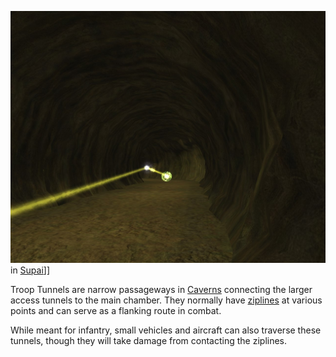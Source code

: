 ![](../images/TroopTunnel.jpg "fig:TroopTunnel.jpg") in [Supai](Supai.md)\]\]

Troop Tunnels are narrow passageways in [Caverns](Caverns.md) connecting the
larger access tunnels to the main chamber. They normally have
[ziplines](../items/Zipline.md) at various points and can serve as a flanking
route in combat.

While meant for infantry, small vehicles and aircraft can also traverse these
tunnels, though they will take damage from contacting the ziplines.

<!--[Category:Locations](Category:Locations.md)-->
